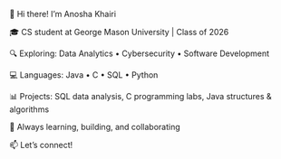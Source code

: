 👋 Hi there! I’m Anosha Khairi

🎓 CS student at George Mason University | Class of 2026

🔍 Exploring: Data Analytics • Cybersecurity • Software Development

💻 Languages: Java • C • SQL • Python

📊 Projects: SQL data analysis, C programming labs, Java structures & algorithms

🚀 Always learning, building, and collaborating

📫 Let’s connect!
